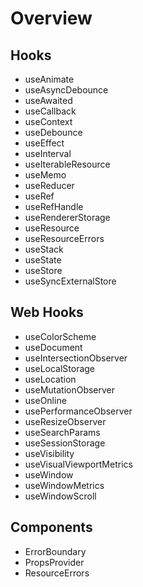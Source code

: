 # Overview

## Hooks

- useAnimate
- useAsyncDebounce
- useAwaited
- useCallback
- useContext
- useDebounce
- useEffect
- useInterval
- useIterableResource
- useMemo
- useReducer
- useRef
- useRefHandle
- useRendererStorage
- useResource
- useResourceErrors
- useStack
- useState
- useStore
- useSyncExternalStore

## Web Hooks

- useColorScheme
- useDocument
- useIntersectionObserver
- useLocalStorage
- useLocation
- useMutationObserver
- useOnline
- usePerformanceObserver
- useResizeObserver
- useSearchParams
- useSessionStorage
- useVisibility
- useVisualViewportMetrics
- useWindow
- useWindowMetrics
- useWindowScroll

## Components

- ErrorBoundary
- PropsProvider
- ResourceErrors